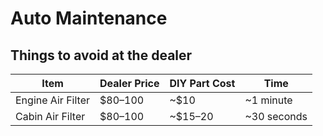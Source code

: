 # Auto Maintenance

Things to avoid at the dealer
-----------------------------

| Item | Dealer Price | DIY Part Cost | Time |
| ---- | ------------ | ------------- | ---- |
| Engine Air Filter | $80–100 | ~$10 | ~1 minute |
| Cabin Air Filter | $80–100 | ~$15–20 | ~30 seconds |

